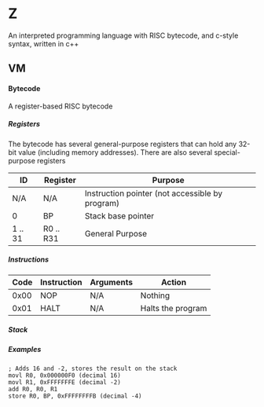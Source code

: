 # Z
An interpreted programming language with RISC bytecode, and c-style syntax, written in c++

## VM
#### Bytecode
A register-based RISC bytecode

##### Registers
The bytecode has several general-purpose registers that can hold any 32-bit value (including memory addresses).
There are also several special-purpose registers

ID      | Register      | Purpose
---     | ---           | ---
N/A     | N/A           | Instruction pointer (not accessible by program)
0       | BP            | Stack base pointer
1 .. 31 | R0 .. R31     | General Purpose


##### Instructions

Code    | Instruction   | Arguments     | Action
---     | ---           | ---           | ---
0x00    | NOP           | N/A           | Nothing
0x01    | HALT          | N/A           | Halts the program

##### Stack

##### Examples
```
; Adds 16 and -2, stores the result on the stack
movl R0, 0x000000F0 (decimal 16)
movl R1, 0xFFFFFFFE (decimal -2)
add R0, R0, R1
store R0, BP, 0xFFFFFFFFB (decimal -4)
```